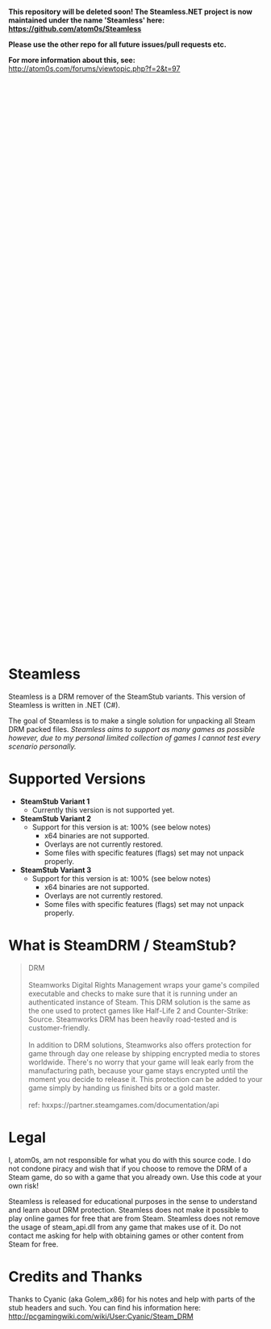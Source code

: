 **This repository will be deleted soon! The Steamless.NET project is now maintained under the name 'Steamless' here:<br/> https://github.com/atom0s/Steamless**

**Please use the other repo for all future issues/pull requests etc.**

**For more information about this, see:** http://atom0s.com/forums/viewtopic.php?f=2&t=97




<br/><br/><br/><br/><br/><br/><br/><br/><br/><br/><br/><br/><br/><br/><br/><br/><br/><br/><br/><br/><br/><br/>
<br/><br/><br/><br/><br/><br/><br/><br/><br/><br/><br/><br/><br/><br/><br/><br/><br/><br/><br/><br/><br/><br/>
<br/><br/><br/><br/><br/><br/><br/><br/><br/><br/><br/><br/><br/><br/><br/><br/><br/><br/><br/><br/><br/><br/>

















# Steamless
Steamless is a DRM remover of the SteamStub variants. This version of Steamless is written in .NET (C#).

The goal of Steamless is to make a single solution for unpacking all Steam DRM packed files. *Steamless aims to support as many games as possible however, due to my personal limited collection of games I cannot test every scenario personally.*

# Supported Versions

- **SteamStub Variant 1**
  - Currently this version is not supported yet.  
- **SteamStub Variant 2**
  - Support for this version is at: 100% (see below notes)
    - x64 binaries are not supported.
    - Overlays are not currently restored.
    - Some files with specific features (flags) set may not unpack properly.
- **SteamStub Variant 3**
  - Support for this version is at: 100% (see below notes)
    - x64 binaries are not supported.
    - Overlays are not currently restored.
    - Some files with specific features (flags) set may not unpack properly.

# What is SteamDRM / SteamStub?
<blockquote>
DRM
<br><br>
Steamworks Digital Rights Management wraps your game's compiled executable and checks to make sure that it is running under an authenticated instance of Steam. This DRM solution is the same as the one used to protect games like Half-Life 2 and Counter-Strike: Source. Steamworks DRM has been heavily road-tested and is customer-friendly.
<br><br>
In addition to DRM solutions, Steamworks also offers protection for game through day one release by shipping encrypted media to stores worldwide. There's no worry that your game will leak early from the manufacturing path, because your game stays encrypted until the moment you decide to release it. This protection can be added to your game simply by handing us finished bits or a gold master.
<br><br>
ref: hxxps://partner.steamgames.com/documentation/api
</blockquote>

# Legal
I, atom0s, am not responsible for what you do with this source code. I do not condone piracy and wish that if you choose to remove the DRM of a Steam game, do so with a game that you already own. Use this code at your own risk!

Steamless is released for educational purposes in the sense to understand and learn about DRM protection. Steamless does not make it possible to play online games for free that are from Steam. Steamless does not remove the usage of steam_api.dll from any game that makes use of it. Do not contact me asking for help with obtaining games or other content from Steam for free.

# Credits and Thanks
Thanks to Cyanic (aka Golem_x86) for his notes and help with parts of the stub headers and such. You can find his information here:
http://pcgamingwiki.com/wiki/User:Cyanic/Steam_DRM
